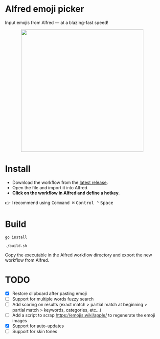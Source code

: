 # Alfred emoji picker

Input emojis from Alfred — at a blazing-fast speed!

<p align="center">
    <img src="https://user-images.githubusercontent.com/2824100/174484132-c76cf892-27e8-4d8c-bec7-76745016fe1a.png" data-canonical-src="https://user-images.githubusercontent.com/2824100/174484132-c76cf892-27e8-4d8c-bec7-76745016fe1a.png" width="400"/>
</p>

# Install

- Download the workflow from the [latest release](https://github.com/devnoname120/alfred-emoji-picker/releases/latest).
- Open the file and import it into Alfred.
- **Click on the workflow in Alfred and define a hotkey**.

👉 I recommend using <kbd>Command ⌘</kbd> <kbd>Control ⌃</kbd> <kbd>Space</kbd>

# Build

```shell
go install

./build.sh
```

Copy the executable in the Alfred workflow directory and export the new workflow from Alfred.

# TODO

- [x] Restore clipboard after pasting emoji
- [ ] Support for multiple words fuzzy search
- [ ] Add scoring on results (exact match > partial match at beginning > partial match > keywords, categories, etc…)
- [ ] Add a script to scrap https://emojis.wiki/apple/ to regenerate the emoji images
- [x] Support for auto-updates
- [ ] Support for skin tones
